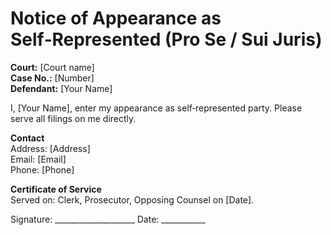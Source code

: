 # Notice of Appearance as Self‑Represented (Pro Se / Sui Juris)

**Court:** [Court name]  
**Case No.:** [Number]  
**Defendant:** [Your Name]

I, [Your Name], enter my appearance as self‑represented party. Please serve all filings on me directly.

**Contact**  
Address: [Address]  
Email: [Email]  
Phone: [Phone]

**Certificate of Service**  
Served on: Clerk, Prosecutor, Opposing Counsel on [Date].

Signature: ____________________   Date: ___________
